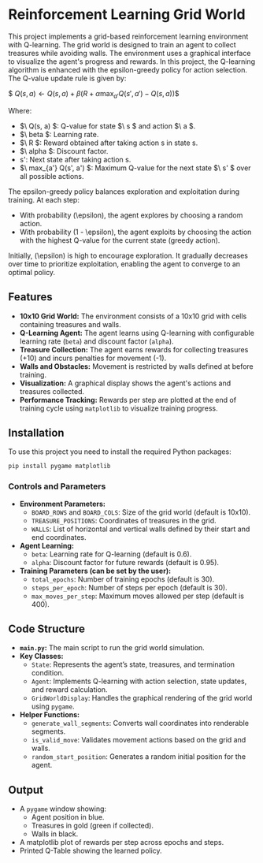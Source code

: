 # Reinforcement Learning Grid World

This project implements a grid-based reinforcement learning environment with Q-learning. The grid world is designed to train an agent to collect treasures while avoiding walls. The environment uses a graphical interface to visualize the agent's progress and rewards.
In this project, the Q-learning algorithm is enhanced with the epsilon-greedy policy for action selection. The Q-value update rule is given by:

$$\
Q(s, a) \leftarrow Q(s, a) + \beta \big( R + \alpha \max_{a'} Q(s', a') - Q(s, a) \big)
\$$

Where:
- $\ Q(s, a) $: Q-value for state $\ s $ and action $\ a $.
- $\ beta $: Learning rate.
- $\ R $: Reward obtained after taking action s in state s.
- $\ alpha $: Discount factor.
- s': Next state after taking action s.
- $\ max_{a'} Q(s', a') $: Maximum Q-value for the next state $\ s' $ over all possible actions.

The epsilon-greedy policy balances exploration and exploitation during training. At each step:
- With probability \(\epsilon\), the agent explores by choosing a random action.
- With probability \(1 - \epsilon\), the agent exploits by choosing the action with the highest Q-value for the current state (greedy action).

Initially, \(\epsilon\) is high to encourage exploration. It gradually decreases over time to prioritize exploitation, enabling the agent to converge to an optimal policy.



## Features

- **10x10 Grid World:** The environment consists of a 10x10 grid with cells containing treasures and walls.
- **Q-Learning Agent:** The agent learns using Q-learning with configurable learning rate (`beta`) and discount factor (`alpha`).
- **Treasure Collection:** The agent earns rewards for collecting treasures  (+10) and incurs penalties for movement (-1).
- **Walls and Obstacles:** Movement is restricted by walls defined at before training.
- **Visualization:** A graphical display shows the agent's actions and treasures collected.
- **Performance Tracking:** Rewards per step are plotted at the end of training cycle using `matplotlib` to visualize training progress.

## Installation

To use this project you need to install the required Python packages:
   ```bash
   pip install pygame matplotlib
   ```

### Controls and Parameters

- **Environment Parameters:**
  - `BOARD_ROWS` and `BOARD_COLS`: Size of the grid world (default is 10x10).
  - `TREASURE_POSITIONS`: Coordinates of treasures in the grid.
  - `WALLS`: List of horizontal and vertical walls defined by their start and end coordinates.
- **Agent Learning:**
  - `beta`: Learning rate for Q-learning (default is 0.6).
  - `alpha`: Discount factor for future rewards (default is 0.95).
- **Training Parameters (can be set by the user):**
  - `total_epochs`: Number of training epochs (default is 30).
  - `steps_per_epoch`: Number of steps per epoch (default is 30).
  - `max_moves_per_step`: Maximum moves allowed per step (default is 400).

## Code Structure

- **`main.py`:** The main script to run the grid world simulation.
- **Key Classes:**
  - `State`: Represents the agent’s state, treasures, and termination condition.
  - `Agent`: Implements Q-learning with action selection, state updates, and reward calculation.
  - `GridWorldDisplay`: Handles the graphical rendering of the grid world using `pygame`.
- **Helper Functions:**
  - `generate_wall_segments`: Converts wall coordinates into renderable segments.
  - `is_valid_move`: Validates movement actions based on the grid and walls.
  - `random_start_position`: Generates a random initial position for the agent.

## Output

- A `pygame` window showing:
  - Agent position in blue.
  - Treasures in gold (green if collected).
  - Walls in black.
- A matplotlib plot of rewards per step across epochs and steps.
- Printed Q-Table showing the learned policy.


